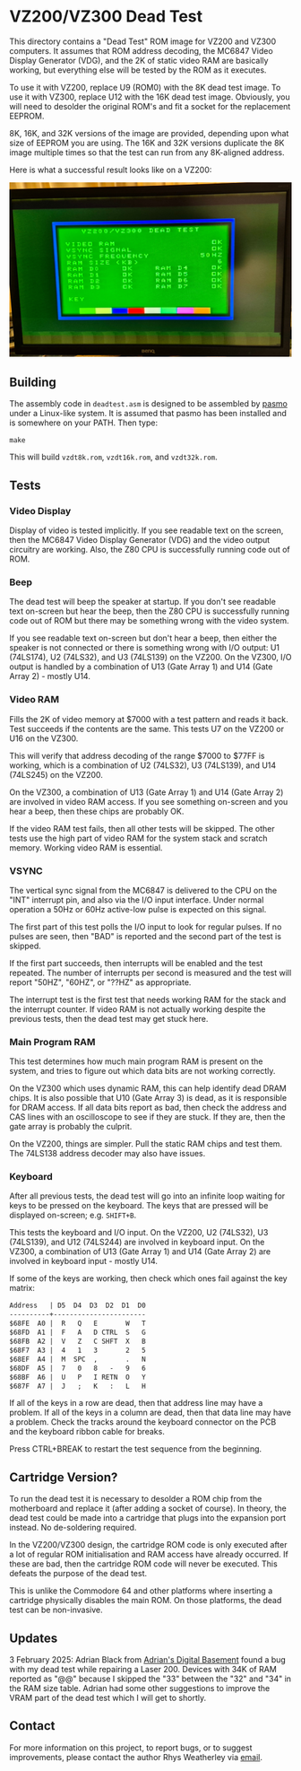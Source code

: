 
VZ200/VZ300 Dead Test
=====================

This directory contains a "Dead Test" ROM image for VZ200 and VZ300
computers.  It assumes that ROM address decoding, the MC6847 Video
Display Generator (VDG), and the 2K of static video RAM are basically
working, but everything else will be tested by the ROM as it executes.

To use it with VZ200, replace U9 (ROM0) with the 8K dead test image.
To use it with VZ300, replace U12 with the 16K dead test image.
Obviously, you will need to desolder the original ROM's and fit a
socket for the replacement EEPROM.

8K, 16K, and 32K versions of the image are provided, depending upon what
size of EEPROM you are using.  The 16K and 32K versions duplicate the
8K image multiple times so that the test can run from any 8K-aligned address.

Here is what a successful result looks like on a VZ200:

<img alt="VZ200 Dead Test Result" src="vz200-dead-test.jpg" width="860"/>

## Building

The assembly code in `deadtest.asm` is designed to be assembled by
[pasmo](https://pasmo.speccy.org/) under a Linux-like system.  It is assumed
that pasmo has been installed and is somewhere on your PATH.  Then type:

    make

This will build `vzdt8k.rom`, `vzdt16k.rom`, and `vzdt32k.rom`.

## Tests

### Video Display

Display of video is tested implicitly.  If you see readable text on the
screen, then the MC6847 Video Display Generator (VDG) and the video
output circuitry are working.  Also, the Z80 CPU is successfully running
code out of ROM.

### Beep

The dead test will beep the speaker at startup.  If you don't see
readable text on-screen but hear the beep, then the Z80 CPU is
successfully running code out of ROM but there may be something
wrong with the video system.

If you see readable text on-screen but don't hear a beep, then either the
speaker is not connected or there is something wrong with I/O output:
U1 (74LS174), U2 (74LS32), and U3 (74LS139) on the VZ200.  On the VZ300,
I/O output is handled by a combination of U13 (Gate Array 1) and
U14 (Gate Array 2) - mostly U14.

### Video RAM

Fills the 2K of video memory at $7000 with a test pattern and reads it back.
Test succeeds if the contents are the same.  This tests U7 on the VZ200 or
U16 on the VZ300.

This will verify that address decoding of the range $7000 to $77FF is working,
which is a combination of U2 (74LS32), U3 (74LS139), and U14 (74LS245)
on the VZ200.

On the VZ300, a combination of U13 (Gate Array 1) and U14 (Gate Array 2)
are involved in video RAM access.  If you see something on-screen and
you hear a beep, then these chips are probably OK.

If the video RAM test fails, then all other tests will be skipped.
The other tests use the high part of video RAM for the system stack and
scratch memory.  Working video RAM is essential.

### VSYNC

The vertical sync signal from the MC6847 is delivered to the CPU on the
"INT" interrupt pin, and also via the I/O input interface.  Under normal
operation a 50Hz or 60Hz active-low pulse is expected on this signal.

The first part of this test polls the I/O input to look for regular pulses.
If no pulses are seen, then "BAD" is reported and the second part of the
test is skipped.

If the first part succeeds, then interrupts will be enabled and the test
repeated.  The number of interrupts per second is measured and the test will
report "50HZ", "60HZ", or "??HZ" as appropriate.

The interrupt test is the first test that needs working RAM for the
stack and the interrupt counter.  If video RAM is not actually working
despite the previous tests, then the dead test may get stuck here.

### Main Program RAM

This test determines how much main program RAM is present on the system,
and tries to figure out which data bits are not working correctly.

On the VZ300 which uses dynamic RAM, this can help identify dead DRAM chips.
It is also possible that U10 (Gate Array 3) is dead, as it is responsible
for DRAM access.  If all data bits report as bad, then check the
address and CAS lines with an oscilloscope to see if they are stuck.
If they are, then the gate array is probably the culprit.

On the VZ200, things are simpler.  Pull the static RAM chips and test them.
The 74LS138 address decoder may also have issues.

### Keyboard

After all previous tests, the dead test will go into an infinite loop
waiting for keys to be pressed on the keyboard.  The keys that are
pressed will be displayed on-screen; e.g. `SHIFT+B`.

This tests the keyboard and I/O input.  On the VZ200, U2 (74LS32),
U3 (74LS139), and U12 (74LS244) are involved in keyboard input.  On the VZ300,
a combination of U13 (Gate Array 1) and U14 (Gate Array 2) are involved in
keyboard input - mostly U14.

If some of the keys are working, then check which ones fail against the
key matrix:

    Address   | D5  D4  D3  D2  D1  D0
    ----------+-----------------------
    $68FE  A0 |  R   Q   E       W   T
    $68FD  A1 |  F   A   D CTRL  S   G
    $68FB  A2 |  V   Z   C SHFT  X   B
    $68F7  A3 |  4   1   3       2   5
    $68EF  A4 |  M  SPC  ,       .   N
    $68DF  A5 |  7   0   8   -   9   6
    $68BF  A6 |  U   P   I RETN  O   Y
    $687F  A7 |  J   ;   K   :   L   H

If all of the keys in a row are dead, then that address line may have a
problem.  If all of the keys in a column are dead, then that data line
may have a problem.  Check the tracks around the keyboard connector on
the PCB and the keyboard ribbon cable for breaks.

Press CTRL+BREAK to restart the test sequence from the beginning.

## Cartridge Version?

To run the dead test it is necessary to desolder a ROM chip from the
motherboard and replace it (after adding a socket of course).  In theory,
the dead test could be made into a cartridge that plugs into the
expansion port instead.  No de-soldering required.

In the VZ200/VZ300 design, the cartridge ROM code is only executed after a
lot of regular ROM initialisation and RAM access have already occurred.
If these are bad, then the cartridge ROM code will never be executed.
This defeats the purpose of the dead test.

This is unlike the Commodore 64 and other platforms where inserting a
cartridge physically disables the main ROM.  On those platforms, the
dead test can be non-invasive.

## Updates

3 February 2025: Adrian Black from [Adrian's Digital Basement](https://adriansbasement.com/)
found a bug with my dead test while repairing a Laser 200.  Devices with 34K
of RAM reported as "@@" because I skipped the "33" between the "32" and "34"
in the RAM size table.  Adrian had some other suggestions to improve the
VRAM part of the dead test which I will get to shortly.

## Contact

For more information on this project, to report bugs, or to suggest
improvements, please contact the author Rhys Weatherley via
[email](mailto:rhys.weatherley@gmail.com).
